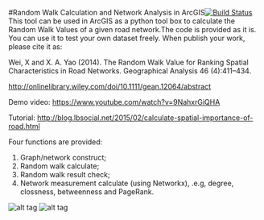 #Random Walk Calculation and Network Analysis in ArcGIS[![Build Status](https://travis-ci.org/xbwei/Random-Walk-and-Network-Analyze.svg?branch=master)](https://travis-ci.org/xbwei/Random-Walk-and-Network-Analyze)
This tool can be used in ArcGIS as a python tool box to calculate the Random Walk Values of a given road network.The code is provided as it is. You can use it to test your own dataset freely. When publish your work, please cite it as:

Wei, X and X. A. Yao (2014). The Random Walk Value for Ranking Spatial Characteristics in Road Networks. Geographical Analysis 46 (4):411–434.

http://onlinelibrary.wiley.com/doi/10.1111/gean.12064/abstract

Demo video: https://www.youtube.com/watch?v=9NahxrGiQHA

Tutorial: http://blog.lbsocial.net/2015/02/calculate-spatial-importance-of-road.html

Four functions are provided:
<ol>
<li> Graph/network construct; </li>

<li> Random walk calculate;</li>

<li> Random walk result check;</li>

<li> Network measurement calculate (using Networkx), .e.g, degree, clossness, betweenness and PageRank.</li>
</ol>

![alt tag](https://raw.github.com/xbwei/Random-Walk-and-Network-Analyze/master/Interface.png)
![alt tag](https://raw.github.com/xbwei/Random-Walk-and-Network-Analyze/master/Atlanta_Random_Edge.jpg)
